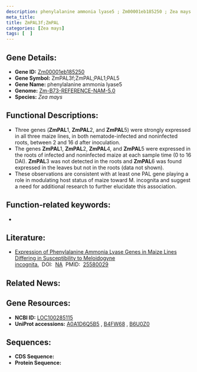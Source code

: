 ```yaml
---
description: phenylalanine ammonia lyase5 ; Zm00001eb185250 ; Zea mays
meta_title:
title: ZmPAL3f;ZmPAL
categories: [Zea mays]
tags: [  ]
---
```


## Gene Details:
- **Gene ID:**	[Zm00001eb185250](https://www.maizegdb.org/gene_center/gene/Zm00001eb185250)
- **Gene Symbol:** ZmPAL3f;ZmPAL;PAL1;PAL5
- **Gene Name:** phenylalanine ammonia lyase5
- **Genome:** [Zm-B73-REFERENCE-NAM-5.0](https://www.maizegdb.org/genome/assembly/Zm-B73-REFERENCE-NAM-5.0)
- **Species:** *Zea mays*

## Functional Descriptions:
   - Three genes (**ZmPAL**1, **ZmPAL**2, and **ZmPAL**5) were strongly expressed in all three maize lines, in both nematode-infected and noninfected roots, between 2 and 16 d after inoculation.
   - The genes **ZmPAL**1, **ZmPAL**2, **ZmPAL**4, and **ZmPAL**5 were expressed in the roots of infected and noninfected maize at each sample time (0 to 16 DAI). **ZmPAL**3 was not detected in the roots and **ZmPAL**6 was found expressed in the leaves but not in the roots (data not shown).
   - These observations are consistent with at least one PAL gene playing a role in modulating host status of maize toward M. incognita and suggest a need for additional research to further elucidate this association.

## Function-related keywords:
- [](/tags//)

## Literature:
   - [Expression of Phenylalanine Ammonia Lyase Genes in Maize Lines Differing in Susceptibility to Meloidogyne incognita.]( https://www.ncbi.nlm.nih.gov/pmc/articles/PMC4284088/)&nbsp;&nbsp;DOI:&nbsp;&nbsp;[NA](https://www.ncbi.nlm.nih.gov/pmc/articles/PMC4284088/)&nbsp;&nbsp;PMID:&nbsp;&nbsp;[25580029](https://pubmed.ncbi.nlm.nih.gov/25580029/)

## Related News:

## Gene Resources:
- **NCBI ID:**  [LOC100285115](https://www.ncbi.nlm.nih.gov/gene/?term=LOC100285115)
- **UniProt accessions:** [A0A1D6Q5B5](https://www.uniprot.org/uniprotkb/A0A1D6Q5B5/entry)&nbsp;,&nbsp;[B4FW68](https://www.uniprot.org/uniprotkb/B4FW68/entry)&nbsp;,&nbsp;[B6U0Z0](https://www.uniprot.org/uniprotkb/B6U0Z0/entry)



## Sequences:
- **CDS Sequence:**
- **Protein Sequence:**
